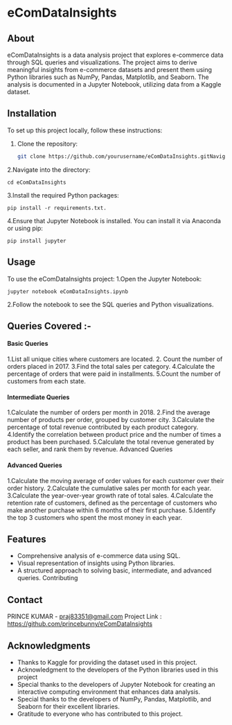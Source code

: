 # eComDataInsights

## About

eComDataInsights is a data analysis project that explores e-commerce data through SQL queries and visualizations. The project aims to derive meaningful insights from e-commerce datasets and present them using Python libraries such as NumPy, Pandas, Matplotlib, and Seaborn. The analysis is documented in a Jupyter Notebook, utilizing data from a Kaggle dataset.

## Installation

To set up this project locally, follow these instructions:

1. Clone the repository:

   ```bash
   git clone https://github.com/yourusername/eComDataInsights.gitNavigate to the

2.Navigate into the directory:   
   
    cd eComDataInsights

3.Install the required Python packages:
   
    pip install -r requirements.txt.

4.Ensure that Jupyter Notebook is installed. You can install it via Anaconda or using pip:

    pip install jupyter
    
## Usage

 To use the eComDataInsights project:
  1.Open the Jupyter Notebook:
  
    jupyter notebook eComDataInsights.ipynb
    
  2.Follow the notebook to see the SQL queries and Python visualizations. 
  
  
## Queries Covered :-

#### Basic Queries

 1.List all unique cities where customers are located.
 2. Count the number of orders placed in 2017.
 3.Find the total sales per category.
 4.Calculate the percentage of orders that were paid in installments.
 5.Count the number of customers from each state.

#### Intermediate Queries

 1.Calculate the number of orders per month in 2018.
 2.Find the average number of products per order, grouped by customer city.
 3.Calculate the percentage of total revenue contributed by each product category.
 4.Identify the correlation between product price and the number of times a product 
   has been purchased.
 5.Calculate the total revenue generated by each seller, and rank them by revenue.
   Advanced Queries

#### Advanced Queries   

 1.Calculate the moving average of order values for each customer over their order 
   history.
 2.Calculate the cumulative sales per month for each year.
 3.Calculate the year-over-year growth rate of total sales.
 4.Calculate the retention rate of customers, defined as the percentage of customers 
   who make another purchase within 6 months of their first purchase.
 5.Identify the top 3 customers who spent the most money in each year.
 
## Features

 * Comprehensive analysis of e-commerce data using SQL.
 * Visual representation of insights using Python libraries.
 * A structured approach to solving basic, intermediate, and advanced queries.
  Contributing

## Contact

  PRINCE KUMAR - praj83351@gmail.com
  Project Link : https://github.com/princebunny/eComDataInsights

## Acknowledgments

 * Thanks to Kaggle for providing the dataset used in this project.
 * Acknowledgment to the developers of the Python libraries used in this project
 * Special thanks to the developers of Jupyter Notebook for creating an interactive 
   computing environment that enhances data analysis.
 * Special thanks to the developers of NumPy, Pandas, Matplotlib, and Seaborn for 
   their excellent libraries.
 * Gratitude to everyone who has contributed to this project.
   
  

  
